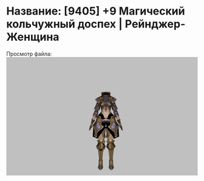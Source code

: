 # Название: [9405] +9 Магический кольчужный доспех | Рейнджер-Женщина

Просмотр файла:
![p030002.png](p030002.png)